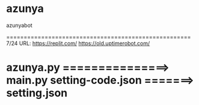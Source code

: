 # azunya
azunyabot

=====================================================
7/24 URL: https://replit.com/
          https://old.uptimerobot.com/
  
azunya.py    ===============>    main.py
setting-code.json    =======>    setting.json
======================================================
